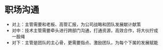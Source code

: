 # 职场沟通

- 对上：主管需要和老板、高管汇报，为公司战略和团队发展献计献策
- 对中：技术主管需要牵头进行跨部门沟通，打通资源，高效合作，将大伙拧成一股绳
- 对下：主管是团队的主心骨，更需要指点、激励团队，为每个下属的发展赋能
